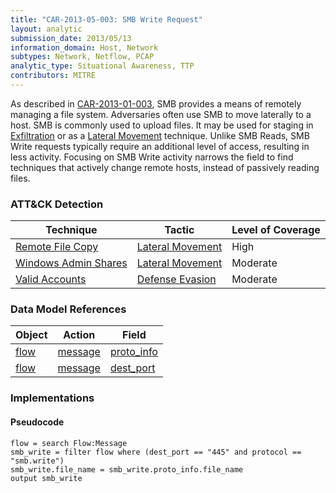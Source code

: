 ```yaml
---
title: "CAR-2013-05-003: SMB Write Request"
layout: analytic
submission_date: 2013/05/13
information_domain: Host, Network
subtypes: Network, Netflow, PCAP
analytic_type: Situational Awareness, TTP
contributors: MITRE
---
```


As described in [CAR-2013-01-003](CAR-2013-01-003), SMB provides a means of remotely managing a file system. Adversaries often use SMB to move laterally to a host. SMB is commonly used to upload files. It may be used for staging in [Exfiltration](https://attack.mitre.org/tactics/TA0010) or as a [Lateral Movement](https://attack.mitre.org/tactics/TA0008) technique. Unlike SMB Reads, SMB Write requests typically require an additional level of access, resulting in less activity. Focusing on SMB Write activity narrows the field to find techniques that actively change remote hosts, instead of passively reading files.


### ATT&CK Detection

|Technique|Tactic|Level of Coverage|
|---|---|---|
|[Remote File Copy](https://attack.mitre.org/techniques/T1105/)|[Lateral Movement](https://attack.mitre.org/tactics/TA0008/)|High|
|[Windows Admin Shares](https://attack.mitre.org/techniques/T1077/)|[Lateral Movement](https://attack.mitre.org/tactics/TA0008/)|Moderate|
|[Valid Accounts](https://attack.mitre.org/techniques/T1078/)|[Defense Evasion](https://attack.mitre.org/tactics/TA0005/)|Moderate|

### Data Model References

|Object|Action|Field|
|---|---|---|
|[flow](/data_model/flow) | [message](/data_model/flow#message) | [proto_info](/data_model/flow#proto_info) |
|[flow](/data_model/flow) | [message](/data_model/flow#message) | [dest_port](/data_model/flow#dest_port) |


### Implementations

#### Pseudocode


```
flow = search Flow:Message
smb_write = filter flow where (dest_port == "445" and protocol == "smb.write")
smb_write.file_name = smb_write.proto_info.file_name
output smb_write
```




